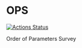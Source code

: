 # OPS
[![Actions Status](https://github.com/T45K/OPS/workflows/build/badge.svg)](https://github.com/T45K/OPS/actions)

Order of Parameters Survey
